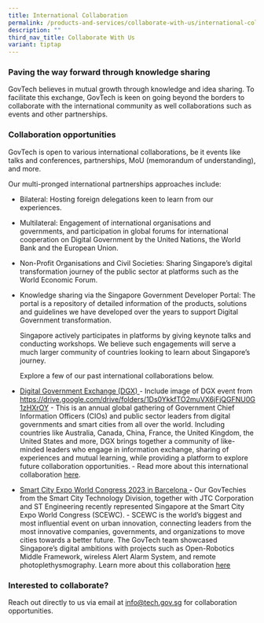 ```yaml
---
title: International Collaboration
permalink: /products-and-services/collaborate-with-us/international-collaboration/
description: ""
third_nav_title: Collaborate With Us
variant: tiptap
---
```

<h3><strong>Paving the way forward through knowledge sharing </strong></h3>
<p>GovTech believes in mutual growth through knowledge and idea sharing.
To facilitate this exchange, GovTech is keen on going beyond the borders
to collaborate with the international community as well collaborations
such as events and other partnerships.</p>
<h3><strong>Collaboration opportunities </strong></h3>
<p>GovTech is open to various international collaborations, be it events
like talks and conferences, partnerships, MoU (memorandum of understanding),
and more.</p>
<p>Our multi-pronged international partnerships approaches include:</p>
<ul data-tight="true" class="tight">
<li>
<p>Bilateral: Hosting foreign delegations keen to learn from our experiences.</p>
</li>
<li>
<p>Multilateral: Engagement of international organisations and governments,
and participation in global forums for international cooperation on Digital
Government by the United Nations, the World Bank and the European Union.</p>
</li>
<li>
<p>Non-Profit Organisations and Civil Societies: Sharing Singapore’s digital
transformation journey of the public sector at platforms such as the World
Economic Forum.</p>
</li>
<li>
<p>Knowledge sharing via the Singapore Government Developer Portal: The portal
is a repository of detailed information of the products, solutions and
guidelines we have developed over the years to support Digital Government
transformation.</p>
<p></p>
<p>Singapore actively participates in platforms by giving keynote talks and
conducting workshops. We believe such engagements will serve a much larger
community of countries looking to learn about Singapore’s journey.</p>
<p></p>
<p>Explore a few of our past international collaborations below.</p>
</li>
<li>
<p><u>Digital Government Exchange (DGX) </u>- Include image of DGX event
from <a href="https://drive.google.com/drive/folders/1Ds0YkkfTO2muVX6jFjQGFNU0G1zHXrOY" rel="noopener noreferrer nofollow" target="_blank"><u>https://drive.google.com/drive/folders/1Ds0YkkfTO2muVX6jFjQGFNU0G1zHXrOY</u></a> -
This is an annual global gathering of Government Chief Information Officers
(CIOs) and public sector leaders from digital governments and smart cities
from all over the world. Including countries like Australia, Canada, China,
France, the United Kingdom, the United States and more, DGX brings together
a community of like-minded leaders who engage in information exchange,
sharing of experiences and mutual learning, while providing a platform
to explore future collaboration opportunities.<strong> </strong>- Read
more about this international collaboration <a href="https://blogs.worldbank.org/governance/dgx-bringing-govtech-community-together" class="waffle-rich-text-link" rel="noopener noreferrer nofollow" target="_blank"><u>here</u></a>.</p>
</li>
<li>
<p><u>Smart City Expo World Congress 2023 in Barcelona </u>- Our GovTechies
from the Smart City Technology Division, together with JTC Corporation
and ST Engineering recently represented Singapore at the Smart City Expo
World Congress (SCEWC). - SCEWC is the world’s biggest and most influential
event on urban innovation, connecting leaders from the most innovative
companies, governments, and organizations to move cities towards a better
future. The GovTech team showcased Singapore’s digital ambitions with projects
such as Open-Robotics Middle Framework, wireless Alert Alarm System, and
remote photoplethysmography. Learn more about this collaboration <a href="https://www.linkedin.com/feed/update/urn:li:activity:7128668518480318464/" class="waffle-rich-text-link" rel="noopener noreferrer nofollow" target="_blank"><u>here</u></a>
</p>
</li>
</ul>
<h3><strong>Interested to collaborate?</strong> </h3>
<p>Reach out directly to us via email at <a href="https://drive.google.com/drive/folders/1Ds0YkkfTO2muVX6jFjQGFNU0G1zHXrOY" rel="noopener noreferrer nofollow" target="_blank">info@tech.gov.sg</a> for
collaboration opportunities.
<br>
</p>